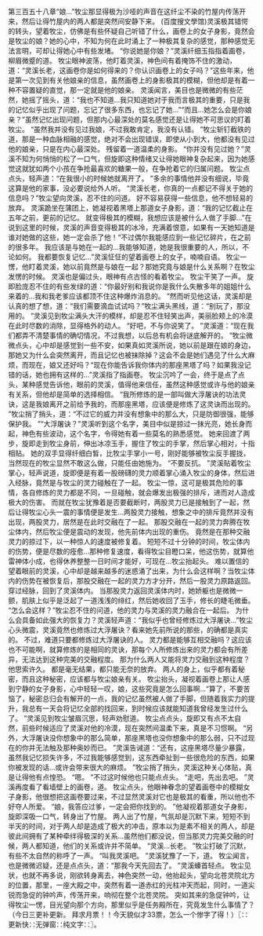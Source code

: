 第三百五十八章“娘...”牧尘那显得极为沙哑的声音在这纤尘不染的竹屋内传荡开来，然后让得竹屋内的两人都是突然间安静下来。
(百度搜文學馆)灵溪极其错愕的转头，望着牧尘，仿佛是有些怀疑自己听错了什么，画卷上的女子身影，竟然会是牧尘的娘？她的心中，不知为何在此时涌上了一种极其复杂的感觉，那种感觉无法言明，可却让得她心中有些发堵。
“你说她是你娘？”灵溪纤细玉指指着画卷，柳眉微蹙的道。
牧尘眼神波荡，他盯着灵溪，神色间有着掩饰不住的激动，道：“灵溪长老，这画卷你是如何得来的？你认识画卷上的女子吗？”这些年来，他是第一次见到有关他娘亲的信息，虽然画卷上的身影极其的模糊，但他却是有着一种不容置疑的直觉，那一定就是他的娘亲。
灵溪闻言，美目也是微微的有些茫然，她摇了摇头，道：“我也不知道...我只知道她对于我而言极其的重要，只是我的记忆似乎出现了问题，忘记了很多东西，也忘记了她...”“而且...她怎么会是你娘亲？”虽然记忆出现问题，但那内心最深处的莫名感觉还是让得她不可思议的盯着牧尘。
“虽然我并没有见过我娘，不过我敢肯定，我没有认错。
”牧尘斩钉截铁的道，那是一种血脉相融的感觉，绝对不会出现错误，即使从小到大，他都没有见过他的娘亲，只是在内心最深处。
残留着一道温柔的身影。
“你并没有见过她？”灵溪不知为何悄悄的松了一口气，但旋即这种情绪又让得她眼神复杂起来，因为她感觉这就犹如两个小孩在争抢最喜欢的糖果一般，在争抢着它的归属问题。
牧尘点点头，轻声道：“在我很小的时候她就离开了。
”多余的事情他并没有细说，毕竟这算是他的家事，没必要说给外人听。
“灵溪长老，你真的一点都记不得关于她的信息吗？”牧尘望向灵溪，忍不住的问道。
好不容易获得一些信息，他不想轻易的放弃。
灵溪跪坐在蒲团上，她凝视着黑塔上那道女子身影，道：“我的记忆截止在五年之前，更前的记忆。
就变得极其的模糊，我想应该是被什么人做了手脚...”在说到这里的时候，灵溪的声音变得极其的冰冷，充满着恨意，如果有一天她知道是谁对她做的这些，她一定会杀了他！“不过偶尔我能感应到一些记忆碎片，在之前的很多年。
我应该是与她在一起的...我能够知道，她是我很重要的人，所以，不论如何。
我都要恢复记忆...”灵溪怔怔的望着画卷上的女子，喃喃自语。
牧尘一愣，他盯着灵溪，她以前竟然是与娘在一起？那她究竟与娘是什么关系啊？在牧尘发愣的时候。
灵溪也是偏过头，眼神有点古怪的看着牧尘。
牧尘干笑了一声。
旋即脸庞忍不住的有些发绿的道：“你最好别和我说你是我什么失散多年的姐姐什么来着的...我和我老爹应该都顶不住这种爆炸消息的。
”然而听见他这话，灵溪却是认真的想了想，道：“我们需要滴血试试吗？”牧尘满头黑线，道：“别玩了，那没用的。
”灵溪见到牧尘满头大汗的模样，却是忍不住轻笑出声，美丽脸颊上的冷漠在此时尽数的消除，显得格外的动人。
“好吧，不与你说笑了。
”灵溪道：“现在我们都弄不清楚事情的确切情况，不过我想，以后总有机会将谜底解开的。
”牧尘微微点头，心中却是感觉到一些不安，如果真如灵溪所说，她以前是跟在娘的身边，那她又为什么会突然离开，而且记忆也被抹除掉？这会不会是她们遇见了什么大麻烦，而现在，娘又还好吗？“现在你能告诉我你体内的那座黑塔了吗？如果我没记错的话，她也拥有这样的...”灵溪指了指画卷。
牧尘沉吟了一会，终于是点了点头，某种感觉告诉他，眼前的灵溪，值得他来信任，虽然这种感觉或许与他的娘亲有关系，但他却是简单的选择相信。
“我所修炼的是一部叫做大浮屠诀的功法灵诀，这是我娘离开之前给予我的，而那座黑塔，应该便是修炼了这灵诀而出现的。
”牧尘捎了捎头，道：“不过它的威力并没有想象中的那么大，只是防御很强，能够保护我。
”“大浮屠诀？”灵溪听到这个名字，美目中似是掠过一抹光亮，她长身而起，神色有些波动，这个名字，令得她有着一些莫名的熟悉感觉。
她来回渡了两步，旋即走到牧尘身前，伸出冰凉玉手，握住了牧尘的手掌，然后掌心相对，十指相贴。
她的双手显得纤细白皙，比牧尘手掌小一号，刚好能够被牧尘反手握拢，当然现在的牧尘显然不敢这么做，只能任由她施为。
“不要反抗。
”灵溪贴着牧尘掌心，轻声说道，旋即便是有着一股磅礴的灵力顺着掌心涌入牧尘的身体，然后进入经脉，竟然是与牧尘的灵力碰触在了一起。
牧尘一惊，这可是极其危险的事情，各自修炼的灵力都是不同，一旦碰触，就会爆发出极强的排斥，进而对人造成极大的伤害。
而就在牧尘犹豫着是否要截断时，两股灵力已是接触到了一起，然后让得牧尘心头一震的事情便是发生...两股灵力接触，想象之中的排斥竟然并没有出现，两股灵力，居然是在此时交融在了一起。
那股交融在一起的灵力奔腾在牧尘体内，然后牧尘便是震动的发现，他先前体内出现的重伤。
竟然是在那种交融灵力的掠过下，以一种惊人的速度被修复着。
短短不过十分钟的时间，牧尘体内的伤势，便是尽数的痊愈...那种修复速度，看得牧尘目瞪口呆，他这伤势，就算他雷神体小成，也得休养整整一日时间才能好，可现在...牧尘抬起头。
难以置信的望着眼前的灵溪，心中却是越来越多的迷惑涌了出来，为什么会这样啊？当牧尘体内的伤势在被恢复后，那股交融在一起的灵力方才分开，然后一股灵力原路返回。
穿过经脉，回到了灵溪体内。
当那股灵力返回灵溪体内时，她娇躯也是微微一颤，肌肤上似乎是泛起了一道浅浅的绯红，然后她收回了玉手，修长的睫毛微垂。
“怎么会这样？”牧尘忍不住的问道，他的灵力与灵溪的灵力融合在一起后。
为什么会具备如此强大的恢复力？灵溪轻声道：“我似乎也曾经修炼过大浮屠诀...”牧尘心头微震，灵溪竟然也修炼过大浮屠诀？看来她先前所说的那些，的确都是真实的。
不过，难道只要都修炼过大浮屠诀的人。
灵力都是能够互相交融吗？这应该也不可能啊，就算修炼的是相同的灵诀，那每个人所修炼出来的灵力都会有所差异，无法达到这种完美的交融程度。
那为什么两人又能将灵力交融到这种程度？他思索许久。
都是毫无结果，都只能无奈的放弃。
两人的身上，似乎都有着秘密，而且这种秘密，应该都与牧尘娘亲有关。
牧尘抬头，凝视着画卷上那让人感到宁静的女子身影，心中轻轻一叹，娘，这些究竟是怎么回事啊...“算了，不要苦恼了，秘密总归会有解开的一点，我的记忆虽然被人做了手脚，但随着我实力的提升，我总有一天会将记忆全部的找回来，到时候应该就能知道我曾经发生过什么了。
”灵溪见到牧尘皱眉沉思，轻声劝慰道。
牧尘点点头，旋即又有点不太自然，前些时候适应了灵溪对他的冷漠，现在突然间温柔下来，真是不习惯啊。
“另外，大浮屠诀没你想象中的那么简单，那座黑塔也没你想象中的那么弱，只不过现在的你并无法触及那种奥妙而已。
”灵溪告诫道：“还有，这座黑塔尽量少暴露，虽然我记忆损失许多，不过我能够感觉到，这东西牵扯到一些很危险的东西，如果你被发现的话...或许会带来很大的麻烦。
”牧尘捎了捎头，灵溪这种关心体贴，真是让得他有点惶恐。
“嗯。
”不过这时候他也只能点点头。
“走吧，先出去吧。
”灵溪再度看了看墙壁上的画卷，道。
牧尘点头，他眼神眷念的望着画卷中的模糊女子身影，他很想把这画卷要过来，不过显然灵溪对它也是极其的看重，所以他也不好夺人所爱。
“娘，我答应过爹，一定会把你找到的。
”他凝视着那道女子身影，旋即深吸一口气，转身出了竹屋。
两人出了竹屋，气氛却是沉默下来，短短不到半天的时间，对于两人却是造成了极大的冲击，原本以为是素不相关的两人，却是彼此间拥有了某种牵绊得极深的关系...虽然他们都没说，但当那灵力完美交融的时候，两人都知道，他们的关系或许并不简单。
“灵溪...长老。
”牧尘打破了沉默，有些不太自然的称呼了一声。
“叫我灵溪吧。
”灵溪犹豫了一下，道。
牧尘闻言，也是微微迟疑，还是点点头，道：“那我今天先回去了。
”灵溪螓首轻点。
牧尘见状，也就不再多说，刚欲转身离去，神色突然一动，他抬起头，望向北苍灵院北方的位置，那里，一座大殿之中，突然有着一道赤红的光柱冲天而起，同时，一道尖锐而急促的钟吟声，传荡开来，响彻在整个北苍灵院。
突如其来的急促钟吟，让得牧尘一愣，目光望向那个方向，那里似乎是任务殿所在，究竟发生什么事情了？（今日三更补更新。
拜求月票！！今天貌似才33票，怎么一个惨字了得！）〖∷更新快∷无弹窗∷纯文字∷〗。
